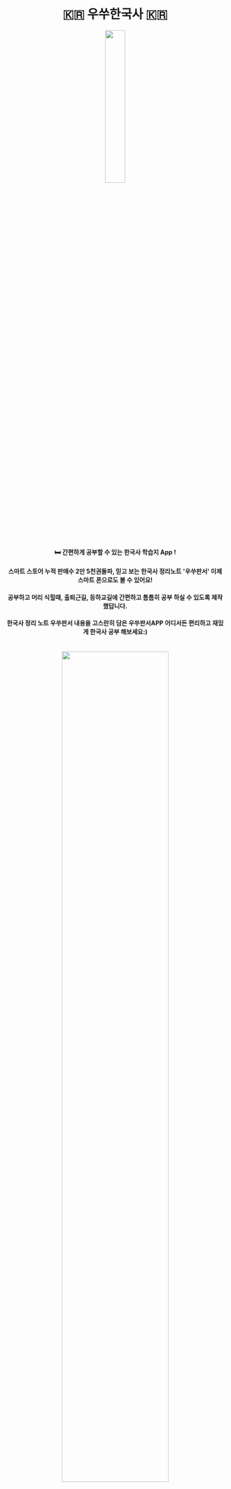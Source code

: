  <h1 align="center">
   🇰🇷 우쑤한국사 🇰🇷<br/>

 
</h1> 
<div align="center">   
    <img src="https://user-images.githubusercontent.com/83493143/215066395-4e1b7b6c-73a1-4dc6-9b73-59964f22c45f.jpeg" width="30%" 
   

</div>

<h4>🛏 간편하게 공부할 수 있는 한국사 학습지 App !<h4>


<h4>스마트 스토어 누적 판매수 2만 5천권돌파,
믿고 보는 한국사 정리노트 '우쑤판서'
이제 스마트 폰으로도 볼 수 있어요!</h4>

<h4>공부하고 머리 식힐때, 출퇴근길, 등하교길에
간편하고 틈틈히 공부 하실 수 있도록 제작했답니다.</h4>

<h4>한국사 정리 노트 우쑤판서 내용을 고스란히
담은 우쑤판서APP
어디서든 편리하고 재밌게 한국사 공부 해보세요:)</h4>
 
<br/>

<div align="center">   
    <img src="https://user-images.githubusercontent.com/83493143/215729309-de87d6df-9342-4c97-9a2e-3f21ded42c31.jpeg" width="70%" 
</div>


## 기능, 동작화면

|<img src="https://user-images.githubusercontent.com/83493143/215725507-744bdc4c-7483-41ea-acb4-e9a4ddd51349.gif" width="180" />|<img src="https://user-images.githubusercontent.com/83493143/215724647-f97beb85-15d8-4ee7-992e-dfaabe5f81df.gif" width="180"/>|<img src="https://user-images.githubusercontent.com/83493143/215724753-a7d142a8-4bc2-42be-aa05-aec9436b1dc9.gif" width="180" />|<img src="https://user-images.githubusercontent.com/83493143/215724874-703e446a-4782-409e-a93c-064303d1f455.gif" width="180" />|
|:--:|:--:|:--:|:--:|
|일반 학습|초성 학습|백지 학습|My Page 이용|


## 기술스택

<div align="left">
  <h4>- Compose(All UI)</h4>
  <h4>Compose Navigation</h4>
  <h4>Hilt</h4>
  <h4>Kotlin Coroutine</h4>
  <h4>Flow</h4>
  <h4>Room</h4>
  <h4>SharedPreferences</h4>
  <h4>MVVM</h4>
  <h4>CleanArchitecture</h4>
</div>

<div align="left">
 <h3>issue</h3>
 [compsoe recomposition](https://velog.io/@pwolong/Android-Compose-ReComposition)</br>
 [compose navigation](https://velog.io/@pwolong/Android-Compose-Navigation)
</div>


aaaaa
test
test
